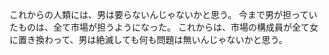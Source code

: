 これからの人類には、男は要らないんじゃないかと思う。
今まで男が担っていたものは、全て市場が担うようになった。
これからは、市場の構成員が全て女に置き換わって、男は絶滅しても何も問題は無いんじゃないかと思う。